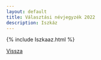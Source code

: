 ```yaml
---
layout: default
title: Választási névjegyzék 2022
description: Iszkáz
---
```


{% include Iszkaaz.html %}

[Vissza](./)